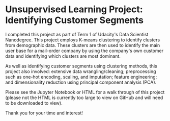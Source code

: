 # Unsupervised Learning Project: Identifying Customer Segments

I completed this project as part of Term 1 of Udacity's Data Scientist Nanodegree. This project employs K-means clustering to identify clusters from demographic data. These clusters are then used to identify the main user base for a mail-order company by using the company's own customer data and identifying which clusters are most dominant. 

As well as identifying customer segments using clustering methods, this project also involved: extensive data wrangling/cleaning; preprocessing such as one-hot encoding, scaling, and imputation; feature engineering; and dimensionality reduction using principal component analysis (PCA).

Please see the Jupyter Notebook or HTML for a walk through of this project (please not the HTML is currently too large to view on GitHub and will need to be downloaded to view). 

Thank you for your time and interest!


